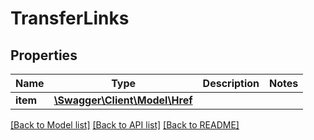 # TransferLinks

## Properties
Name | Type | Description | Notes
------------ | ------------- | ------------- | -------------
**item** | [**\Swagger\Client\Model\Href**](Href.md) |  | 

[[Back to Model list]](../README.md#documentation-for-models) [[Back to API list]](../README.md#documentation-for-api-endpoints) [[Back to README]](../README.md)


